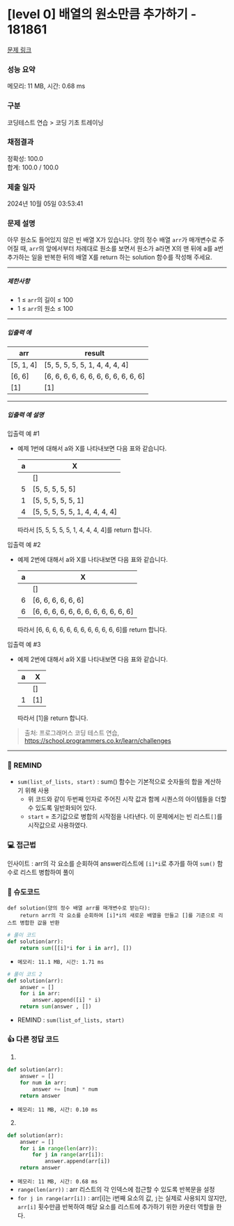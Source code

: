 # [level 0] 배열의 원소만큼 추가하기 - 181861 

[문제 링크](https://school.programmers.co.kr/learn/courses/30/lessons/181861?language=python3) 

### 성능 요약

메모리: 11 MB, 시간: 0.68 ms

### 구분

코딩테스트 연습 > 코딩 기초 트레이닝

### 채점결과

정확성: 100.0<br/>합계: 100.0 / 100.0

### 제출 일자

2024년 10월 05일 03:53:41

### 문제 설명

<p>아무 원소도 들어있지 않은 빈 배열 X가 있습니다. 양의 정수 배열 <code>arr</code>가 매개변수로 주어질 때, <code>arr</code>의 앞에서부터 차례대로 원소를 보면서 원소가 a라면 X의 맨 뒤에 a를 a번 추가하는 일을 반복한 뒤의 배열 X를 return 하는 solution 함수를 작성해 주세요.</p>

<hr>

<h5>제한사항</h5>

<ul>
<li>1 ≤ <code>arr</code>의 길이 ≤ 100</li>
<li>1 ≤ <code>arr</code>의 원소 ≤ 100</li>
</ul>

<hr>

<h5>입출력 예</h5>
<table class="table">
        <thead><tr>
<th>arr</th>
<th>result</th>
</tr>
</thead>
        <tbody><tr>
<td>[5, 1, 4]</td>
<td>[5, 5, 5, 5, 5, 1, 4, 4, 4, 4]</td>
</tr>
<tr>
<td>[6, 6]</td>
<td>[6, 6, 6, 6, 6, 6, 6, 6, 6, 6, 6, 6]</td>
</tr>
<tr>
<td>[1]</td>
<td>[1]</td>
</tr>
</tbody>
      </table>
<hr>

<h5>입출력 예 설명</h5>

<p>입출력 예 #1</p>

<ul>
<li><p>예제 1번에 대해서 a와 X를 나타내보면 다음 표와 같습니다.</p>
<table class="table">
        <thead><tr>
<th>a</th>
<th>X</th>
</tr>
</thead>
        <tbody><tr>
<td></td>
<td>[]</td>
</tr>
<tr>
<td>5</td>
<td>[5, 5, 5, 5, 5]</td>
</tr>
<tr>
<td>1</td>
<td>[5, 5, 5, 5, 5, 1]</td>
</tr>
<tr>
<td>4</td>
<td>[5, 5, 5, 5, 5, 1, 4, 4, 4, 4]</td>
</tr>
</tbody>
      </table>
<p>따라서 [5, 5, 5, 5, 5, 1, 4, 4, 4, 4]를 return 합니다.</p></li>
</ul>

<p>입출력 예 #2</p>

<ul>
<li><p>예제 2번에 대해서 a와 X를 나타내보면 다음 표와 같습니다. </p>
<table class="table">
        <thead><tr>
<th>a</th>
<th>X</th>
</tr>
</thead>
        <tbody><tr>
<td></td>
<td>[]</td>
</tr>
<tr>
<td>6</td>
<td>[6, 6, 6, 6, 6, 6]</td>
</tr>
<tr>
<td>6</td>
<td>[6, 6, 6, 6, 6, 6, 6, 6, 6, 6, 6, 6]</td>
</tr>
</tbody>
      </table>
<p>따라서 [6, 6, 6, 6, 6, 6, 6, 6, 6, 6, 6, 6]를 return 합니다.</p></li>
</ul>

<p>입출력 예 #3</p>

<ul>
<li><p>예제 2번에 대해서 a와 X를 나타내보면 다음 표와 같습니다. </p>
<table class="table">
        <thead><tr>
<th>a</th>
<th>X</th>
</tr>
</thead>
        <tbody><tr>
<td></td>
<td>[]</td>
</tr>
<tr>
<td>1</td>
<td>[1]</td>
</tr>
</tbody>
      </table>
<p>따라서 [1]을 return 합니다.</p></li>
</ul>


> 출처: 프로그래머스 코딩 테스트 연습, https://school.programmers.co.kr/learn/challenges
---
### 🤔 REMIND
- `sum(list_of_lists, start)` : sum() 함수는 기본적으로 숫자들의 합을 계산하기 위해 사용
    - 위 코드와 같이 두번째 인자로 주어진 시작 값과 함께 시퀀스의 아이템들을 더할 수 있도록 일반화되어 있다.
    - `start` = 초기값으로 병합의 시작점을 나타낸다. 이 문제에서는 빈 리스트`[]`를 시작값으로 사용하였다.

### 💻 접근법
인사이트 : arr의 각 요소를 순회하여 answer리스트에 `[i]*i`로 추가를 하여 `sum()` 함수로 리스트 병합하여 풀이

### 📝 슈도코드
```
def solution(양의 정수 배열 arr를 매개변수로 받는다):
    return arr의 각 요소를 순회하여 [i]*i의 새로운 배열을 만들고 []를 기준으로 리스트 병합한 값을 반환
```
```python
# 풀이 코드
def solution(arr):
    return sum([[i]*i for i in arr], [])
```
- `메모리: 11.1 MB, 시간: 1.71 ms`
```python
# 풀이 코드 2
def solution(arr):
    answer = []
    for i in arr:
        answer.append([i] * i)
    return sum(answer , [])
```
- REMIND : `sum(list_of_lists, start)`

### 👍 다른 정답 코드
1.
```python
def solution(arr):
    answer = []
    for num in arr:
        answer += [num] * num
    return answer
```
- `메모리: 11 MB, 시간: 0.10 ms`
2.
```python
def solution(arr):
    answer = []
    for i in range(len(arr)):
        for j in range(arr[i]):
            answer.append(arr[i])
    return answer
```
- `메모리: 11 MB, 시간: 0.68 ms`
- `range(len(arr))` : arr 리스트의 각 인덱스에 접근할 수 있도록 반복문을 설정
- `for j in range(arr[i])` : arr[i]는 i번째 요소의 값, `j`는 실제로 사용되지 않지만, `arr[i]` 횟수만큼 반복하여 해당 요소를 리스트에 추가하기 위한 카운터 역할을 한다.
